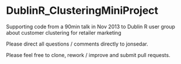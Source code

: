 DublinR_ClusteringMiniProject
=============================

Supporting code from a 90min talk in Nov 2013 to Dublin R user group about customer clustering for retailer marketing

Please direct all questions / comments directly to jonsedar.

Please feel free to clone, rework / improve and submit pull requests.
